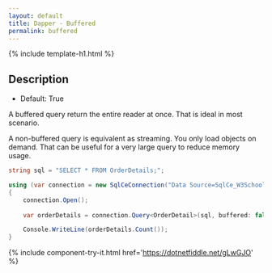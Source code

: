 ```yaml
---
layout: default
title: Dapper - Buffered
permalink: buffered
---
```


{% include template-h1.html %}

## Description

- Default: True

A buffered query return the entire reader at once. That is ideal in most scenario.

A non-buffered query is equivalent as streaming. You only load objects on demand. That can be useful for a very large query to reduce memory usage.

```csharp
string sql = "SELECT * FROM OrderDetails;";

using (var connection = new SqlCeConnection("Data Source=SqlCe_W3Schools.sdf"))
{
	connection.Open();
	
	var orderDetails = connection.Query<OrderDetail>(sql, buffered: false).ToList();

	Console.WriteLine(orderDetails.Count());
}
```
{% include component-try-it.html href='https://dotnetfiddle.net/gLwGJO' %}
